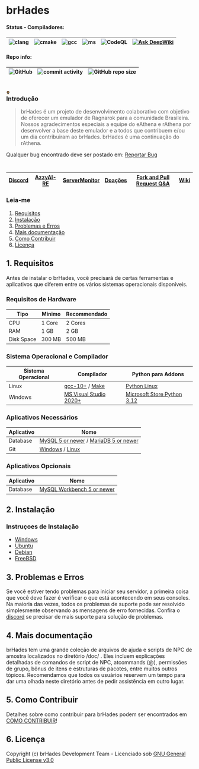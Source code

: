 # brHades

#### Status - Compiladores:

![clang](https://img.shields.io/github/actions/workflow/status/AoShinRo/brHades/build_servers_clang.yml?label=clang%20build&logo=llvm) | ![cmake](https://img.shields.io/github/actions/workflow/status/AoShinRo/brHades/build_servers_cmake.yml?label=cmake%20build&logo=cmake) | ![gcc](https://img.shields.io/github/actions/workflow/status/AoShinRo/brHades/build_servers_gcc.yml?label=gcc%20build&logo=gnu) | ![ms](https://img.shields.io/github/actions/workflow/status/AoShinRo/brHades/build_servers_msbuild.yml?label=ms%20build&logo=visualstudio) | ![CodeQL](https://img.shields.io/github/actions/workflow/status/AoShinRo/brHades/analysis_codeql.yml?label=CodeQL&logo=badge) | [![Ask DeepWiki](https://deepwiki.com/badge.svg)](https://deepwiki.com/AoShinRO/brHades)
--------|--------|--------|--------|--------|--------

#### Repo info:

![GitHub](https://img.shields.io/github/license/AoShinRo/brHades.svg) | ![commit activity](https://img.shields.io/github/commit-activity/w/AoShinRo/brHades) | ![GitHub repo size](https://img.shields.io/github/repo-size/AoShinRo/brHades.svg)
--------|--------|--------

# 

<div style="width: 2%;">
    <img src="https://github.com/AoShinRO/brHades/blob/main/.github/brHades-Logo.png?raw=true" align="right" width="200" />
</div>

### Introdução
> brHades é um projeto de desenvolvimento colaborativo com objetivo de oferecer um emulador de Ragnarok para a comunidade Brasileira.
> Nossos agradecimentos especiais a equipe do eAthena e rAthena por desenvolver a base deste emulador e a todos que contribuem e/ou um dia contribuiram ao brHades. 
> brHades é uma continuação do rAthena.

Qualquer bug encontrado deve ser postado em: [Reportar Bug](https://github.com/AoShinRO/brHades/issues)

# 

[Discord](https://discord.gg/xBtmGS3QQD)|[AzzyAI-RE](https://github.com/AoShinRO/AzzyAI-RE)|[ServerMonitor](https://github.com/AoShinRO/rAthena-ServMonitor-ByAoShinHo)|[Doações](https://github.com/AoShinRO/brHades/wiki/Doaçoes)|[Fork and Pull Request Q&A](https://brHades.org/board/topic/86913-pull-request-qa/)|[Wiki](https://deepwiki.com/AoShinRO/brHades)
--------|--------|--------|--------|--------|--------

### Leia-me
1. [Requisitos](#1-requisitos)
2. [Instalação](#2-instalação)
3. [Problemas e Erros](#3-problemas-e-erros)
4. [Mais documentação](#4-mais-documentação)
5. [Como Contribuir](#5-como-contribuir)
6. [Licença](#6-licença)

## 1. Requisitos
Antes de instalar o brHades, você precisará de certas ferramentas e aplicativos que
diferem entre os vários sistemas operacionais disponíveis.

### Requisitos de Hardware
Tipo | Minimo | Recommendado
------|------|------
CPU | 1 Core | 2 Cores
RAM | 1 GB | 2 GB
Disk Space | 300 MB | 500 MB

### Sistema Operacional e Compilador
Sistema Operacional | Compilador | Python para Addons
------|------|------
Linux  | [gcc-10+](https://www.gnu.org/software/gcc/) / [Make](https://www.gnu.org/software/make/) | [Python Linux](https://python.org.br/instalacao-linux/)
Windows | [MS Visual Studio 2020+](https://www.visualstudio.com/downloads/) | [Microsoft Store Python 3.12](https://apps.microsoft.com/detail/9ncvdn91xzqp?hl=pt-br&gl=BR)

### Aplicativos Necessários
Aplicativo | Nome
------|------
Database | [MySQL 5 or newer](https://www.mysql.com/downloads/) / [MariaDB 5 or newer](https://downloads.mariadb.org/)
Git | [Windows](https://gitforwindows.org/) / [Linux](https://git-scm.com/download/linux)

### Aplicativos Opcionais
Aplicativo | Nome
------|------
Database | [MySQL Workbench 5 or newer](http://www.mysql.com/downloads/workbench/)

## 2. Instalação

### Instruçoes de Instalação
  * [Windows](https://github.com/AoShinRO/brHades/wiki/Instalando-no-Windows)
  * [Ubuntu](https://github.com/AoShinRO/brHades/wiki/Instalar-no-Ubuntu)
  * [Debian](https://github.com/AoShinRO/brHades/wiki/Instalando-no-Debian)
  * [FreeBSD](https://github.com/AoShinRO/brHades/wiki/Instalando-no-FreeBSD)

## 3. Problemas e Erros

Se você estiver tendo problemas para iniciar seu servidor, a primeira coisa que você deve
fazer é verificar o que está acontecendo em seus consoles. Na maioria das vezes, todos os problemas de suporte
pode ser resolvido simplesmente observando as mensagens de erro fornecidas. Confira o [discord](https://discord.gg/xBtmGS3QQD)
se precisar de mais suporte para solução de problemas.

## 4. Mais documentação
brHades tem uma grande coleção de arquivos de ajuda e scripts de NPC de amostra localizados no diretório /doc/
. Eles incluem explicações detalhadas de comandos de script de NPC, atcommands (@),
permissões de grupo, bônus de itens e estruturas de pacotes, entre muitos outros tópicos.
Recomendamos que todos os usuários reservem um tempo para dar uma olhada neste diretório antes de pedir
assistência em outro lugar.

## 5. Como Contribuir
Detalhes sobre como contribuir para brHades podem ser encontrados em [COMO CONTRIBUIR](https://github.com/AoShinRo/brHades/blob/master/.github/CONTRIBUTING.md)!

## 6. Licença
Copyright (c) brHades Development Team - Licenciado sob [GNU General Public License v3.0](https://github.com/AoShinRo/brHades/blob/master/LICENSE)
